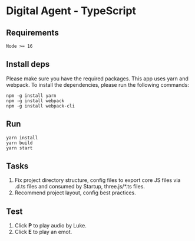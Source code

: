 # Digital Agent - TypeScript

## Requirements

```
Node >= 16
```

## Install deps

Please make sure you have the required packages. This app uses yarn and webpack. To install the dependencies, please run the following commands:

```
npm -g install yarn
npm -g install webpack
npm -g install webpack-cli
```

## Run

```shell
yarn install
yarn build
yarn start
```

## Tasks

1. Fix project directory structure, config files to export core JS files via .d.ts files and consumed by Startup, three.js/*.ts files.
1. Recommend project layout, config best practices.

## Test

1. Click **P** to play audio by Luke.
2. Click **E** to play an emot.

